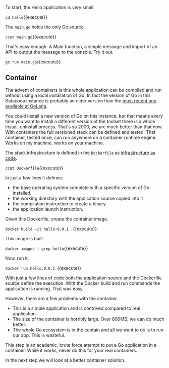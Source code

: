 To start, the Hello application is very small.

`cd hello`{{execute}}

The `main.go` holds the only Go source.

`ccat main.go`{{execute}}

That's easy enough. A Main function, a simple message and import of an API to output the message to the console. Try it out.

`go run main.go`{{execute}}

## Container

The advent of containers is this whole application can be compiled and run without using a local installation of Go. In fact the version of Go in this Katacoda instance is probably an older version than the [most recent one available at GoLang](https://golang.org/doc/devel/release.html).

You could install a new version of Go on this instance, but that means every time you want to install a different version of the toolset there is a whole install, uninstall process. That's so 2000, we are much better than that now. With containers the full versioned stack can be defined and tested. That container, tested once, can run anywhere on a container runtime engine. Works on my machine, works on your machine.

The stack infrastructure is defined in the `Dockerfile` as [infrastructure as code](https://en.wikipedia.org/wiki/Infrastructure_as_code).

`ccat Dockerfile`{{execute}}

In just a few lines it defines:

- the base operating system complete with a specific version of Go installed.
- the working directory with the application source copied into it
- the compilation instruction to create a binary
- the application launch instruction.

Given this Dockerfile, create the container image.

`docker build -it hello:0.0.1 .`{{execute}}

This image is built.

`docker images | grep hello`{{execute}}

Now, run it.

`docker run hello:0.0.1 `{{execute}}

With just a few lines of code both the application source and the Dockerfile source define the execution. With the Docker build and run commands the application is running. That was easy.

However, there are a few problems with the container.

- This is a simple application and is contrived compared to real application.
- The size of the container is horribly large. Over 800MB, we can do much better.
- The whole Go ecosystem is in the contain and all we want to do is to run our app. This is wasteful.

This step is an academic, brute force attempt to put a Go application in a container. While it works, never do this for your real containers.

In the next step we will look at a better container solution.
